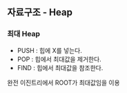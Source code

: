 ## 자료구조 - Heap

### 최대 Heap

- PUSH : 힙에 X를 넣는다.
- POP : 힙에서 최대값을 제거한다.
- FIND : 힙에서 최대값을 참조한다.

완전 이진트리에서 ROOT가 최대값임을 이용


